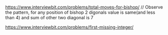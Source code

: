 https://www.interviewbit.com/problems/total-moves-for-bishop/
// Observe the pattern, for any position of bishop 2 digonals value is same(and less than 4) and sum of other two diagonal is 7

https://www.interviewbit.com/problems/first-missing-integer/
